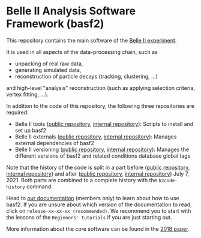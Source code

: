 # Belle II Analysis Software Framework (basf2)

This repository contains the main software of the
[Belle II experiment](https://www.belle2.org/).

It is used in all aspects of the data-processing chain, such as

- unpacking of real raw data,
- generating simulated data,
- reconstruction of particle decays (tracking, clustering, ...)

and high-level "analysis" reconstruction (such as applying selection criteria,
vertex fitting, ...).

In addition to the code of this repository, the following three repositories are required:

* Belle II tools ([public repository](https://github.com/belle2/tools), [internal repository](https://github.com/belle2/tools)): Scripts to install and set up basf2 
* Belle II externals ([public repository](https://github.com/belle2/externals), [internal repository](https://github.com/belle2/externals)): Manages external dependencies of basf2
* Belle II versioning ([public repository](https://github.com/belle2/versioning), [internal repository](https://stash.desy.de/projects/B2/repos/versioning/)): Manages the different versions of basf2 and related conditions database global tags

Note that the history of the code is split in a part before ([public repository](https://github.com/belle2/basf2/commits/history), [internal repository](https://stash.desy.de/projects/B2/repos/history/commits)) and after ([public repository](https://github.com/belle2/basf2/commits/main), [internal repository](https://stash.desy.de/projects/B2/repos/basf2/commits)) July 7, 2021.
Both parts are combined to a complete history with the `b2code-history` command.

Head to [our documentation](software.belle2.org/) (members only) to learn about
how to use basf2. If you are unsure about which version of the documentation to
read, click on `release-xx-xx-xx (recommended)`. We
recommend you to start with the lessons of the `Beginners' tutorials` if you are
just starting out.

More information about the core software can be found in the
[2018 paper](https://arxiv.org/abs/1809.04299).


